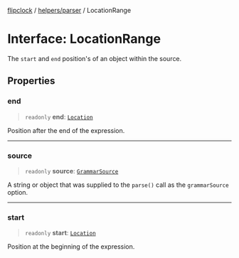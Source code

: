 [flipclock](../../../index.md) / [helpers/parser](../index.md) / LocationRange

# Interface: LocationRange

The `start` and `end` position's of an object within the source.

## Properties

### end

> `readonly` **end**: [`Location`](Location.md)

Position after the end of the expression.

***

### source

> `readonly` **source**: [`GrammarSource`](../type-aliases/GrammarSource.md)

A string or object that was supplied to the `parse()` call as the
`grammarSource` option.

***

### start

> `readonly` **start**: [`Location`](Location.md)

Position at the beginning of the expression.
